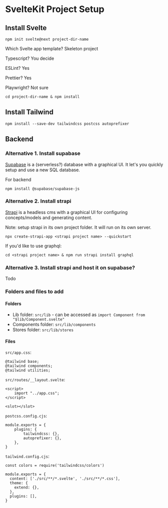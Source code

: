# SvelteKit Project Setup

## Install Svelte

`npm init svelte@next project-dir-name`

Which Svelte app template? Skeleton project

Typescript? You decide

ESLint? Yes

Prettier? Yes

Playwright? Not sure

`cd project-dir-name & npm install`

## Install Tailwind

`npm install --save-dev tailwindcss postcss autoprefixer`

## Backend

### Alternative 1. Install supabase

[Supabase](https://supabase.com/) is a (serverless?) database with a graphical UI. It let's you quickly setup and use a new SQL database.

For backend

`npm install @supabase/supabase-js`

### Alternative 2. Install strapi

[Strapi](https://strapi.io/) is a headless cms with a graphical UI for configuring concepts/models and generating content.

Note: setup strapi in its own project folder. It will run on its own server.

`npx create-strapi-app <strapi project name> --quickstart`

If you'd like to use graphql:

`cd <strapi project name> & npm run strapi install graphql`

### Alternative 3. Install strapi and host it on supabase?

Todo

### Folders and files to add

#### Folders

* Lib folder: `src/lib` - can be accessed as `import Component from "$lib/Component.svelte"`
* Components folder: `src/lib/components`
* Stores folder: `src/lib/stores`

#### Files

`src/app.css`:

```
@tailwind base;
@tailwind components;
@tailwind utilities;
```

`src/routes/__layout.svelte`:

```
<script>
    import "../app.css";
</script>

<slot></slot>
```

`postcss.config.cjs`:

```
module.exports = {
    plugins: {
        tailwindcss: {},
        autoprefixer: {},
    },
}
```

`tailwind.config.cjs`:

```
const colors = require('tailwindcss/colors')

module.exports = {
  content: ['./src/**/*.svelte', './src/**/*.css'],
  theme: {
    extend: {},
  },
  plugins: [],
}
```
